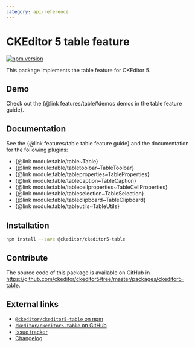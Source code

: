 ```yaml
---
category: api-reference
---
```


# CKEditor 5 table feature

[![npm version](https://badge.fury.io/js/%40ckeditor%2Fckeditor5-table.svg)](https://www.npmjs.com/package/@ckeditor/ckeditor5-table)

This package implements the table feature for CKEditor 5.

## Demo

Check out the {@link features/table#demos demos in the table feature guide}.

## Documentation

See the {@link features/table table feature guide} and the documentation for the following plugins:

* {@link module:table/table~Table}
* {@link module:table/tabletoolbar~TableToolbar}
* {@link module:table/tableproperties~TableProperties}
* {@link module:table/tablecaption~TableCaption}
* {@link module:table/tablecellproperties~TableCellProperties}
* {@link module:table/tableselection~TableSelection}
* {@link module:table/tableclipboard~TableClipboard}
* {@link module:table/tableutils~TableUtils}

## Installation

```bash
npm install --save @ckeditor/ckeditor5-table
```

## Contribute

The source code of this package is available on GitHub in https://github.com/ckeditor/ckeditor5/tree/master/packages/ckeditor5-table.

## External links

* [`@ckeditor/ckeditor5-table` on npm](https://www.npmjs.com/package/@ckeditor/ckeditor5-table)
* [`ckeditor/ckeditor5-table` on GitHub](https://github.com/ckeditor/ckeditor5/tree/master/packages/ckeditor5-table)
* [Issue tracker](https://github.com/ckeditor/ckeditor5/issues)
* [Changelog](https://github.com/ckeditor/ckeditor5/blob/master/CHANGELOG.md)
